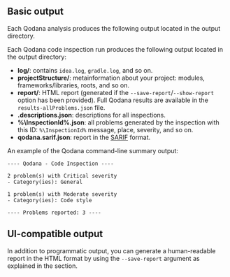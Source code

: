[//]: # (title: Qodana output formats)

## Basic output

<link-summary>Each Qodana analysis produces the following output located in the output directory.</link-summary>

Each Qodana code inspection run produces the following output located in the output directory:

- **log/**: contains  `idea.log`, `gradle.log`, and so on.
- **projectStructure/**: metainformation about your project: modules, frameworks/libraries, roots, and so on.
- **report/**: HTML report (generated if the `--save-report`/`--show-report` option has been provided). Full Qodana results are available in the `results-allProblems.json` file.
- **.descriptions.json**: descriptions for all inspections.
- **%\InspectionId%.json**: all problems generated by the inspection with this ID: `%\InspectionId%` message, place, severity, and so on.
- **qodana.sarif.json**: report in the [SARIF](qodana-sarif-output.md) format.

An example of the Qodana command-line summary output:

```shell
---- Qodana - Code Inspection ----

2 problem(s) with Critical severity
- Category(ies): General

1 problem(s) with Moderate severity
- Category(ies): Code style

---- Problems reported: 3 ----
```

## UI-compatible output

In addition to programmatic output, you can generate a human-readable report in the HTML format by using the 
`--save-report` argument as explained in the [](docker-image-configuration.topic#docker-config-reference-directories-save-report)
section.

<seealso>
 <category ref="concepts">
   <a href="ui-overview.md"/>
 </category>
 <category ref="procedures">
   <a href="html-report.md"/>
   <a href="docker-image-configuration.topic"/>
 </category>
</seealso>